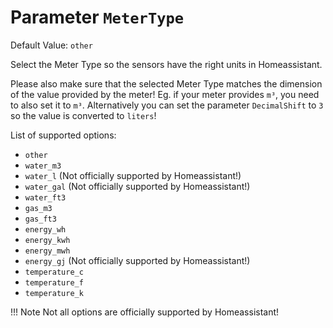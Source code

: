 # Parameter `MeterType`
Default Value: `other`

Select the Meter Type so the sensors have the right units in Homeassistant.

Please also make sure that the selected Meter Type matches the dimension of the value provided by the meter!
Eg. if your meter provides `m³`, you need to also set it to `m³`.
Alternatively you can set the parameter `DecimalShift` to `3` so the value is converted to `liters`!

List of supported options:
- `other`
- `water_m3`
- `water_l` (Not officially supported by Homeassistant!)
- `water_gal` (Not officially supported by Homeassistant!)
- `water_ft3`
- `gas_m3`
- `gas_ft3`
- `energy_wh`
- `energy_kwh`
- `energy_mwh`
- `energy_gj` (Not officially supported by Homeassistant!)
- `temperature_c`
- `temperature_f`
- `temperature_k`

!!! Note
    Not all options are officially supported by Homeassistant!
